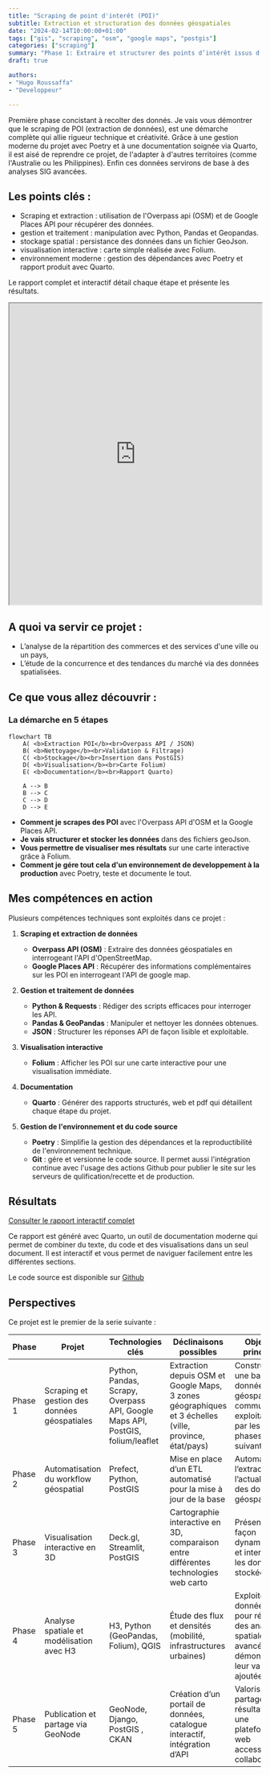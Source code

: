 ```yaml
---
title: "Scraping de point d'interêt (POI)"
subtitle: Extraction et structuration des données géospatiales
date: "2024-02-14T10:00:00+01:00"
tags: ["gis", "scraping", "osm", "google maps", "postgis"]
categories: ["scraping"]
summary: "Phase 1: Extraire et structurer des points d’intérêt issus d’openstreetmap (OSM) et de Google maps"
draft: true

authors:
- "Hugo Roussaffa"
- "Developpeur"

---
```


Première phase concistant à recolter des donnés. Je vais vous démontrer que le scraping de POI (extraction de données), est une démarche complète qui allie rigueur technique et créativité. Grâce à une gestion moderne du projet avec Poetry et à une documentation soignée via Quarto, il est aisé de reprendre ce projet, de l'adapter à d'autres territoires (comme l'Australie ou les Philippines). Enfin ces données servirons de base à des analyses SIG avancées.



## Les points clés :

- Scraping et extraction : utilisation de l'Overpass api (OSM) et de Google Places API pour récupérer des données.
- gestion et traitement : manipulation avec Python, Pandas et Geopandas.
- stockage spatial : persistance des données dans un fichier GeoJson.
- visualisation interactive : carte simple réalisée avec Folium.
- environnement moderne : gestion des dépendances avec Poetry et rapport produit avec Quarto.

Le rapport complet et interactif détail chaque étape et présente les résultats. 

<iframe src="https://yougis.github.io/scraping-poi-osm-googlemap/scraping_osm.html#fig-map-osm-hospitals" width="100%" height="600px"></iframe>

## A quoi va servir ce projet :

- L’analyse de la répartition des commerces et des services d'une ville ou un pays,
- L’étude de la concurrence et des tendances du marché via des données spatialisées.

## Ce que vous allez découvrir :


### La démarche en 5 étapes

```mermaid
flowchart TB
    A( <b>Extraction POI</b><br>Overpass API / JSON)
    B( <b>Nettoyage</b><br>Validation & Filtrage)
    C( <b>Stockage</b><br>Insertion dans PostGIS)
    D( <b>Visualisation</b><br>Carte Folium)
    E( <b>Documentation</b><br>Rapport Quarto)

    A --> B
    B --> C
    C --> D
    D --> E

```

- **Comment je scrapes des POI** avec l'Overpass API d'OSM et la Google Places API.
- **Je vais structurer et stocker les données** dans des fichiers geoJson. 
- **Vous permettre de visualiser mes résultats** sur une carte interactive grâce à Folium.
- **Comment je gére tout cela d'un environnement de developpement à la production** avec Poetry, teste et documente le tout.


## Mes compétences en action

Plusieurs compétences techniques sont exploités dans ce projet :

1. **Scraping et extraction de données**
   - **Overpass API (OSM)** : Extraire des données géospatiales en interrogeant l'API d'OpenStreetMap.
   - **Google Places API** : Récupérer des informations complémentaires sur les POI en interrogeant l'API de google map.

2. **Gestion et traitement de données**
   - **Python & Requests** : Rédiger des scripts efficaces pour interroger les API.
   - **Pandas & GeoPandas** : Manipuler et nettoyer les données obtenues.
   - **JSON** : Structurer les réponses API de façon lisible et exploitable.

3. **Visualisation interactive**
   - **Folium** : Afficher les POI sur une carte interactive pour une visualisation immédiate.

4. **Documentation**
   - **Quarto** : Générer des rapports structurés, web et pdf qui détaillent chaque étape du projet.

5. **Gestion de l'environnement et du code source**
   - **Poetry** : Simplifie la gestion des dépendances et la reproductibilité de l'environnement technique.
   - **Git** : gére et versionne le code source. Il permet aussi l'intégration continue avec l'usage des actions Github pour publier le site sur les serveurs de qulification/recette et de production.


## Résultats


[Consulter le rapport interactif complet](https://yougis.github.io/scraping-poi-osm-googlemap/scraping_osm.html) 

Ce rapport est généré avec Quarto, un outil de documentation moderne qui permet de combiner du texte, du code et des visualisations dans un seul document. Il est interactif et vous permet de naviguer facilement entre les différentes sections.

Le code source est disponible sur [Github](https://github.com/yougis/scraping-poi-osm-googlemap)

##  Perspectives

Ce projet est le premier de la serie suivante : 


| Phase      | Projet                                           | Technologies clés                                          | Déclinaisons possibles                                               | Objectif principal                                                                                       |
|------------|--------------------------------------------------|------------------------------------------------------------|----------------------------------------------------------------------|----------------------------------------------------------------------------------------------------------|
| Phase 1    | Scraping et gestion des données géospatiales     | Python, Pandas, Scrapy, Overpass API, Google Maps API, PostGIS, folium/leaflet     | Extraction depuis OSM et Google Maps, 3 zones géographiques et 3 échelles (ville, province, état/pays) | Construire une base de données géospatiales commune exploitable par les phases suivantes                   |
| Phase 2    | Automatisation du workflow géospatial            | Prefect, Python, PostGIS                                   | Mise en place d’un ETL automatisé pour la mise à jour de la base       | Automatiser l’extraction et l’actualisation des données géospatiales                                      |
| Phase 3    | Visualisation interactive en 3D           | Deck.gl,  Streamlit, PostGIS                   | Cartographie interactive en 3D, comparaison entre différentes technologies web carto   | Présenter de façon dynamique et interactive les données stockées                                         |
| Phase 4    | Analyse spatiale et modélisation avec H3          | H3, Python (GeoPandas, Folium), QGIS                        | Étude des flux et densités (mobilité, infrastructures urbaines)      | Exploiter les données pour réaliser des analyses spatiales avancées et démontrer leur valeur ajoutée       |
| Phase 5    | Publication et partage via GeoNode               | GeoNode, Django, PostGIS , CKAN                                  | Création d’un portail de données, catalogue interactif, intégration d’API | Valoriser et partager les résultats via une plateforme web accessible et collaborative                  |
